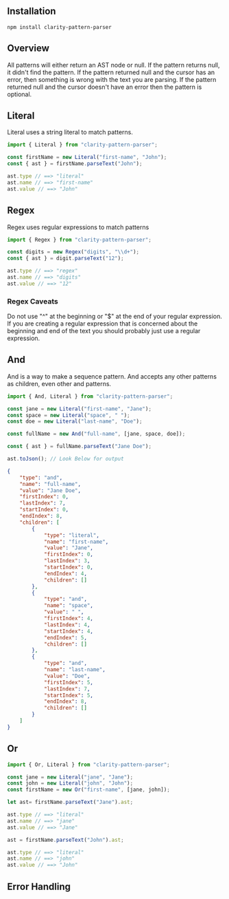 ## Installation

```
npm install clarity-pattern-parser
```
## Overview
All patterns will either return an AST node or null. If the pattern returns null, it didn't find the pattern. If the pattern returned null and the cursor has an error, then something is wrong with the text you are parsing. If the pattern returned null and the cursor doesn't have an error then the pattern is optional. 

## Literal
Literal uses a string literal to match patterns.
```ts
import { Literal } from "clarity-pattern-parser";

const firstName = new Literal("first-name", "John");
const { ast } = firstName.parseText("John");

ast.type // ==> "literal"
ast.name // ==> "first-name"
ast.value // ==> "John"
```

## Regex
Regex uses regular expressions to match patterns 
```ts
import { Regex } from "clarity-pattern-parser";

const digits = new Regex("digits", "\\d+");
const { ast } = digit.parseText("12");

ast.type // ==> "regex"
ast.name // ==> "digits"
ast.value // ==> "12"
```

### Regex Caveats
Do not use "^" at the beginning or "$" at the end of your regular expression. If you are creating a regular expression that is concerned about the beginning and end of the text you should probably just use a regular expression. 

## And
And is a way to make a sequence pattern. And accepts any other patterns as children, even other and patterns. 
```ts
import { And, Literal } from "clarity-pattern-parser";

const jane = new Literal("first-name", "Jane");
const space = new Literal("space", " ");
const doe = new Literal("last-name", "Doe");

const fullName = new And("full-name", [jane, space, doe]);

const { ast } = fullName.parseText("Jane Doe");

ast.toJson(); // Look Below for output
```

```json
{
    "type": "and",
    "name": "full-name",
    "value": "Jane Doe",
    "firstIndex": 0,
    "lastIndex": 7,
    "startIndex": 0,
    "endIndex": 8,
    "children": [
        {
            "type": "literal",
            "name": "first-name",
            "value": "Jane",
            "firstIndex": 0,
            "lastIndex": 3,
            "startIndex": 0,
            "endIndex": 4,
            "children": []
        },
        {
            "type": "and",
            "name": "space",
            "value": " ",
            "firstIndex": 4,
            "lastIndex": 4,
            "startIndex": 4,
            "endIndex": 5,
            "children": []
        },
        {
            "type": "and",
            "name": "last-name",
            "value": "Doe",
            "firstIndex": 5,
            "lastIndex": 7,
            "startIndex": 5,
            "endIndex": 8,
            "children": []
        }         
    ]
}
```

## Or

```ts
import { Or, Literal } from "clarity-pattern-parser";

const jane = new Literal("jane", "Jane");
const john = new Literal("john", "John");
const firstName = new Or("first-name", [jane, john]);

let ast= firstName.parseText("Jane").ast;

ast.type // ==> "literal"
ast.name // ==> "jane"
ast.value // ==> "Jane"

ast = firstName.parseText("John").ast;

ast.type // ==> "literal"
ast.name // ==> "john"
ast.value // ==> "John"
```

## Error Handling